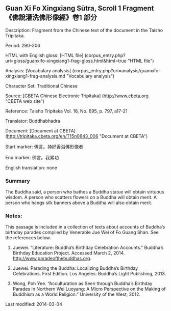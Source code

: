 ## Guan Xi Fo Xingxiang Sūtra, Scroll 1 Fragment 《佛說灌洗佛形像經》卷1 部分

Description: Fragment from the Chinese text of the document in the Taisho Tripitaka.

Period: 290-306

HTML with English gloss: [HTML file] (corpus_entry.php?uri=gloss/guanxifo-xingxiang1-frag-gloss.html&html=true "HTML file")

Analysis: [Vocabulary analysis] (corpus_entry.php?uri=analysis/guanxifo-xingxiang1-frag-analysis.md "Vocabulary analysis")

Character Set: Traditional Chinese

Source: [CBETA Chinese Electronic Tripitaka] (http://www.cbeta.org "CBETA web site")

Reference: Taisho Tripitaka Vol. 16, No. 695, p. 797, a17-21

Translator: Buddhabhadra

Document: [Document at CBETA] (http://tripitaka.cbeta.org/en/T15n0643_006 "Document at CBETA")

Start marker: 佛言。持好香浴佛形像者

End marker: 佛言。我累功

English translation: none

### Summary
The Buddha said, a person who bathes a Buddha statue will obtain virtuous wisdom. A person who scatters flowers on a Buddha will obtain merit. A person who hangs silk banners above a Buddha will also obtain merit.

### Notes:
This passage is included in a collection of texts about accounts of Buddha’s birthday parades compiled by Venerable Jue Wei of Fo Guang Shan. See the references below.

1. Juewei. “Literature: Buddha’s Birthday Celebration Accounts.” Buddha’s Birthday Education Project. Accessed March 2, 2014. <a href="http://www.paradeofthebuddhas.org">http://www.paradeofthebuddhas.org</a>.

2. Juewei. Parading the Buddha: Localizing Buddha’s Birthday Celebrations. First Edition. Los Angeles: Buddha’s Light Publishing, 2013.

3. Wong, Poh Yee. “Acculturation as Seen through Buddha’s Birthday Parades in Northern Wei Luoyang: A Micro Perspective on the Making of Buddhism as a World Religion.” University of the West, 2012.

Last modified: 2014-03-04
